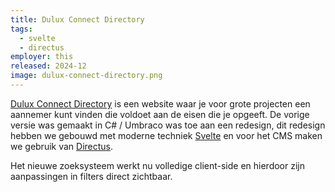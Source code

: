 ```yaml
---
title: Dulux Connect Directory
tags:
  - svelte
  - directus
employer: this
released: 2024-12
image: dulux-connect-directory.png
---
```


[Dulux Connect Directory](https://connectdirectory.dulux.co.uk/) is een website waar je voor grote projecten een aannemer kunt vinden die voldoet aan de eisen die je opgeeft.
De vorige versie was gemaakt in C# / Umbraco was toe aan een redesign, dit redesign hebben we gebouwd met moderne techniek [Svelte](https:/svelte.dev/) en voor het CMS maken we gebruik van [Directus](https://directus.io/).

Het nieuwe zoeksysteem werkt nu volledige client-side en hierdoor zijn aanpassingen in filters direct zichtbaar.
